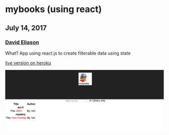 # mybooks (using react)
## July 14, 2017
### [David Eliason](http://www.deliason.com)
What? App using react.js to create filterable data using state

[live version on heroku](https://mybooks-react.herokuapp.com/)

![Alt text](./mybooks-react-screenshot.png?raw=true "mybooks-react")